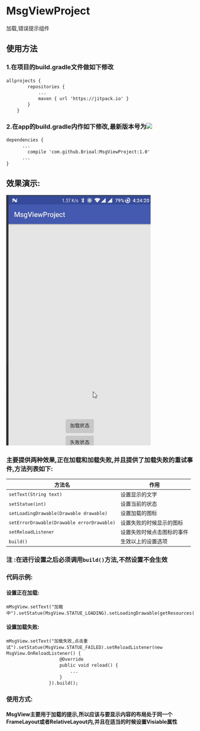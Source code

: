 # MsgViewProject
加载,错误提示组件
## 使用方法
### 1.在项目的build.gradle文件做如下修改
```
allprojects {
		repositories {
			...
			maven { url 'https://jitpack.io' }
		}
	}
```
### 2.在app的build.gradle内作如下修改,最新版本号为[![](https://jitpack.io/v/Brioal/MsgViewProject.svg)](https://jitpack.io/#Brioal/MsgViewProject)
```
dependencies {
      ...
	    compile 'com.github.Brioal:MsgViewProject:1.0'
      ...
}
```
## 效果演示:
![](https://github.com/Brioal/MsgViewProject/blob/master/art/1.gif)

### 主要提供两种效果,正在加载和加载失败,并且提供了加载失败的重试事件,方法列表如下:

方法名 | 作用
-------- | ---
`setText(String text)` | 设置显示的文字
`setStatue(int)` | 设置当前的状态
`setLoadingDrawable(Drawable drawable)` | 设置加载的图标
`setErrorDrawable(Drawable errorDrawable)` | 设置失败的时候显示的图标
`setReloadListener` | 设置失败时候点击图标的事件
`build()` | 生效以上的设置选项

###  注 :在进行设置之后必须调用`build()`方法,不然设置不会生效
### 代码示例:
#### 设置正在加载:
```
mMsgView.setText("加载中").setStatue(MsgView.STATUE_LOADING).setLoadingDrawable(getResources().getDrawable(R.mipmap.ic_launcher)).build();
```
#### 设置加载失败:
```
mMsgView.setText("加载失败,点击重试").setStatue(MsgView.STATUE_FAILED).setReloadListener(new MsgView.OnReloadListener() {
                    @Override
                    public void reload() {
                        ...
                    }
                }).build();
```
### 使用方式:
#### MsgView主要用于加载的提示,所以应该与要显示内容的布局处于同一个FrameLayout或者RelativeLayout内,并且在适当的时候设置Visiable属性
